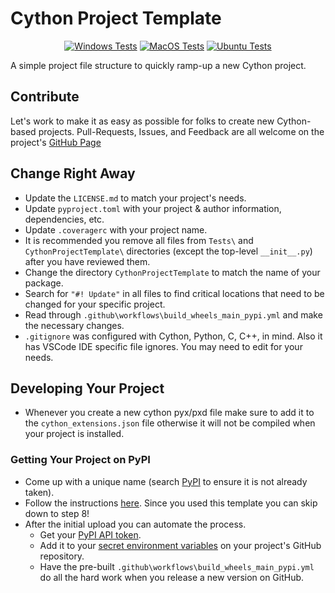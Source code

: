 # Cython Project Template
<div style="text-align: center;">
<!-- #! Update Project Name and URLs. -->
<a href="https://github.com/jrenaud90/CythonProjectTemplate/actions/workflows/run_tests_win.yml"><img src="https://github.com/jrenaud90/CythonProjectTemplate/actions/workflows/run_tests_win.yml/badge.svg?branch=main" alt="Windows Tests" /></a>
<a href="https://github.com/jrenaud90/CythonProjectTemplate/actions/workflows/run_tests_mac.yml"><img src="https://github.com/jrenaud90/CythonProjectTemplate/actions/workflows/run_tests_mac.yml/badge.svg?branch=main" alt="MacOS Tests" /></a>
<a href="https://github.com/jrenaud90/CythonProjectTemplate/actions/workflows/run_tests_ubun.yml"><img src="https://github.com/jrenaud90/CythonProjectTemplate/actions/workflows/run_tests_ubun.yml/badge.svg?branch=main" alt="Ubuntu Tests" /></a>
</div>

A simple project file structure to quickly ramp-up a new Cython project.

## Contribute
Let's work to make it as easy as possible for folks to create new Cython-based projects.
Pull-Requests, Issues, and Feedback are all welcome on the project's [GitHub Page](https://github.com/jrenaud90/CythonProjectTemplate)

## Change Right Away
- Update the `LICENSE.md` to match your project's needs.
- Update `pyproject.toml` with your project & author information, dependencies, etc.
- Update `.coveragerc` with your project name.
- It is recommended you remove all files from `Tests\` and `CythonProjectTemplate\` directories (except the top-level `__init__.py`) after you have reviewed them.
- Change the directory `CythonProjectTemplate` to match the name of your package.
- Search for `"#! Update"` in all files to find critical locations that need to be changed for your specific project.
- Read through `.github\workflows\build_wheels_main_pypi.yml` and make the necessary changes.
- `.gitignore` was configured with Cython, Python, C, C++, in mind. Also it has VSCode IDE specific file ignores. You may need to edit for your needs.

## Developing Your Project
- Whenever you create a new cython pyx/pxd file make sure to add it to the `cython_extensions.json` file otherwise it will not be compiled when your project is installed.

### Getting Your Project on PyPI
- Come up with a unique name (search [PyPI](https://pypi.org/) to ensure it is not already taken).
- Follow the instructions [here](). Since you used this template you can skip down to step 8!
- After the initial upload you can automate the process.
    - Get your [PyPI API token](https://pypi.org/help/#apitoken).
    - Add it to your [secret environment variables](https://docs.github.com/en/actions/security-guides/using-secrets-in-github-actions) on your project's GitHub repository.
    - Have the pre-built `.github\workflows\build_wheels_main_pypi.yml` do all the hard work when you release a new version on GitHub.
